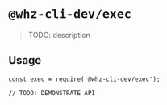 # `@whz-cli-dev/exec`

> TODO: description

## Usage

```
const exec = require('@whz-cli-dev/exec');

// TODO: DEMONSTRATE API
```
